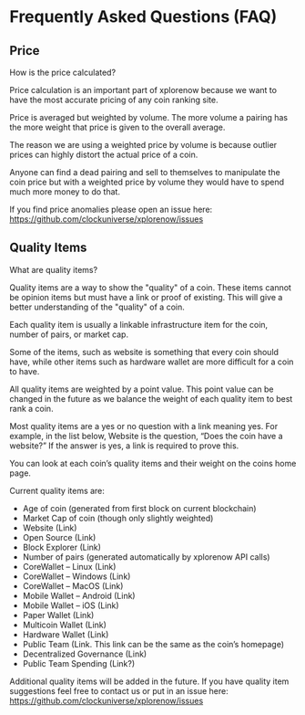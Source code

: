 # Frequently Asked Questions (FAQ)

## Price
How is the price calculated?

Price calculation is an important part of xplorenow because we want to have the most accurate pricing of any coin ranking site.

Price is averaged but weighted by volume.  The more volume a pairing has the more weight that price is given to the overall average.

The reason we are using a weighted price by volume is because outlier prices can highly distort the actual price of a coin.

Anyone can find a dead pairing and sell to themselves to manipulate the coin price but with a weighted price by volume they would have to spend much more money to do that.

If you find price anomalies please open an issue here: https://github.com/clockuniverse/xplorenow/issues

## Quality Items

What are quality items?

Quality items are a way to show the "quality" of a coin.  These items cannot be opinion items but must have a link or proof of existing.  This will give a better understanding of the "quality" of a coin.

Each quality item is usually a linkable infrastructure item for the coin, number of pairs, or market cap.

Some of the items, such as website is something that every coin should have, while other items such as hardware wallet are more difficult for a coin to have.

All quality items are weighted by a point value.  This point value can be changed in the future as we balance the weight of each quality item to best rank a coin.

Most quality items are a yes or no question with a link meaning yes.  For example, in the list below, Website is the question, “Does the coin have a website?”  If the answer is yes, a link is required to prove this.

You can look at each coin’s quality items and their weight on the coins home page.

Current quality items are:
* Age of coin (generated from first block on current blockchain)
* Market Cap of coin (though only slightly weighted)
* Website (Link)
* Open Source (Link)
* Block Explorer (Link)
* Number of pairs (generated automatically by xplorenow API calls)
* CoreWallet – Linux (Link)
* CoreWallet – Windows (Link)
* CoreWallet – MacOS (Link)
* Mobile Wallet – Android (Link)
* Mobile Wallet – iOS (Link)
* Paper Wallet (Link)
* Multicoin Wallet (Link) 
* Hardware Wallet (Link)
* Public Team (Link.  This link can be the same as the coin’s homepage)
* Decentralized Governance (Link)
* Public Team Spending (Link?)

Additional quality items will be added in the future.  If you have quality item suggestions feel free to contact us or put in an issue here: https://github.com/clockuniverse/xplorenow/issues
